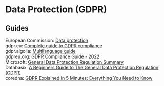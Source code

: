 # Data Protection (GDPR)

## Guides

European Commission: [Data protection](https://commission.europa.eu/law/law-topic/data-protection_en)  
gdpr.eu: [Complete guide to GDPR compliance](https://gdpr.eu/)  
gdpr.algolia: [Multilanguage guide](https://gdpr.algolia.com)  
gdpreu.org: [GDPR Compliance Guide - 2022](https://www.gdpreu.org/gdpr-compliance/)  
Microsoft: [General Data Protection Regulation Summary](https://learn.microsoft.com/en-us/compliance/regulatory/gdpr)  
Databasix: [A Beginners Guide to The General Data Protection Regulation (GDPR)](https://www.dbxuk.com/blog-2021/beginners-guide-to-the-general-data-protection-regulation)  
coredna: [GDPR Explained In 5 Minutes: Everything You Need to Know](https://www.coredna.com/blogs/general-data-protection-regulation)  
